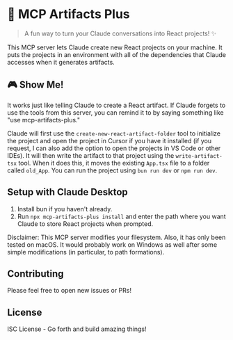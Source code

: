 # 🚀 MCP Artifacts Plus

> A fun way to turn your Claude conversations into React projects! ✨

This MCP server lets Claude create new React projects on your machine. It puts the projects in an environment with all of the dependencies that Claude accesses when it generates artifacts.

## 🎮 Show Me!

It works just like telling Claude to create a React artifact. If Claude forgets to use the tools from this server, you can remind it to by saying something like "use mcp-artifacts-plus."

Claude will first use the `create-new-react-artifact-folder` tool to initialize the project and open the project in Cursor if you have it installed (if you request, I can also add the option to open the projects in VS Code or other IDEs). It will then write the artifact to that project using the `write-artifact-tsx` tool. When it does this, it moves the existing `App.tsx` file to a folder called `old_App`. You can run the project using `bun run dev` or `npm run dev`.

## Setup with Claude Desktop

1. Install bun if you haven't already.
2. Run `npx mcp-artifacts-plus install` and enter the path where you want Claude to store React projects when prompted.

Disclaimer: This MCP server modifies your filesystem. Also, it has only been tested on macOS. It would probably work on Windows as well after some simple modifications (in particular, to path formations).

## Contributing

Please feel free to open new issues or PRs!

## License

ISC License - Go forth and build amazing things!
